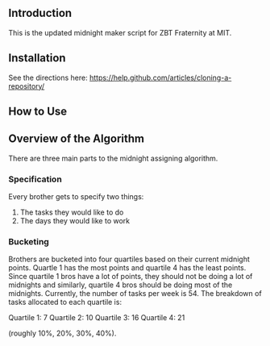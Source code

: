 ## Introduction

This is the updated midnight maker script for ZBT Fraternity at MIT.


## Installation

See the directions here: https://help.github.com/articles/cloning-a-repository/

## How to Use



## Overview of the Algorithm

There are three main parts to the midnight assigning algorithm.

### Specification

Every brother gets to specify two things:

1) The tasks they would like to do
2) The days they would like to work

### Bucketing

Brothers are bucketed into four quartiles based on their current midnight points.
Quartle 1 has the most points and quartile 4 has the least points.
Since quartile 1 bros have a lot of points, they should not be doing a lot of midnights
and similarly, quartile 4 bros should be doing most of the midnights. Currently, the number of tasks per week is 54. The breakdown of tasks allocated to each quartile is:

Quartile 1: 7
Quartile 2: 10
Quartile 3: 16
Quartile 4: 21

(roughly 10%, 20%, 30%, 40%).



